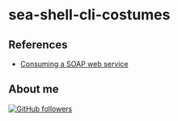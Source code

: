 # sea-shell-cli-costumes

## References

-   [Consuming a SOAP web service](https://spring.io/guides/gs/consuming-web-service/)

## About me

[![GitHub followers](https://img.shields.io/github/followers/jesperancinha.svg?label=Jesperancinha&style=for-the-badge&logo=github&color=grey "GitHub")](https://github.com/jesperancinha)
